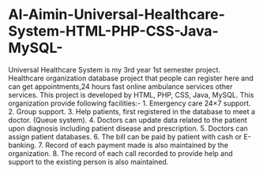 # Al-Aimin-Universal-Healthcare-System-HTML-PHP-CSS-Java-MySQL-
Universal Healthcare System is my 3rd year 1st semester project. Healthcare organization database project that people can register here and can get appointments,24 hours fast online ambulance services other services. This project is developed by HTML, PHP, CSS, Java, MySQL.  This organization provide following facilities:- 1. Emergency care 24×7 support. 2. Group support. 3. Help patients, first registered in the database to meet a doctor. (Queue system). 4. Doctors can update data related to the patient upon diagnosis including patient disease and prescription. 5. Doctors can assign patient databases. 6. The bill can be paid by patient with cash or E-banking. 7. Record of each payment made is also maintained by the organization. 8. The record of each call recorded to provide help and support to the existing person is also maintained.
